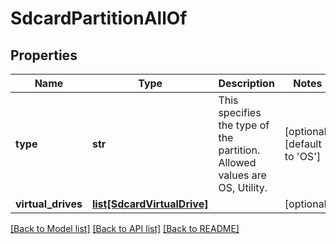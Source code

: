 # SdcardPartitionAllOf

## Properties
Name | Type | Description | Notes
------------ | ------------- | ------------- | -------------
**type** | **str** | This specifies the type of the partition. Allowed values are OS, Utility.   | [optional] [default to 'OS']
**virtual_drives** | [**list[SdcardVirtualDrive]**](SdcardVirtualDrive.md) |  | [optional] 

[[Back to Model list]](../README.md#documentation-for-models) [[Back to API list]](../README.md#documentation-for-api-endpoints) [[Back to README]](../README.md)


